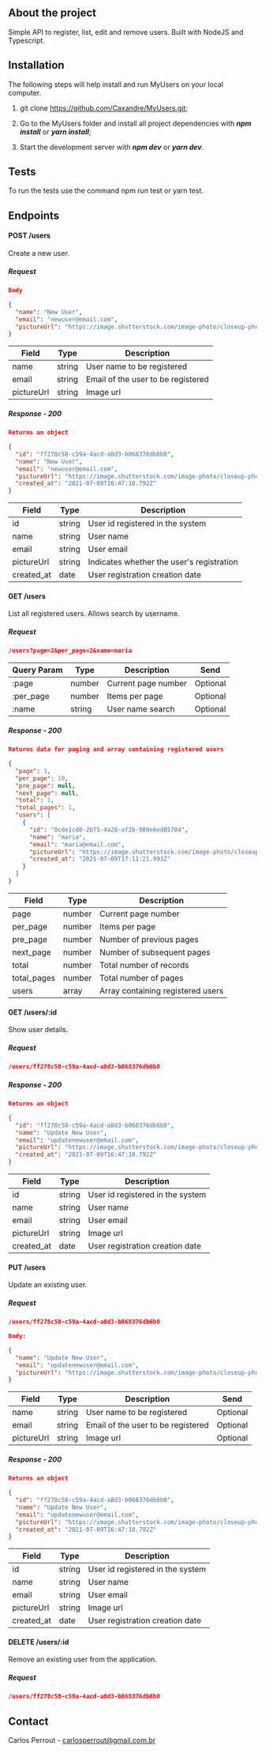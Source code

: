 ## About the project

Simple API to register, list, edit and remove users. Built with NodeJS and Typescript.

## Installation

The following steps will help install and run MyUsers on your local computer.

1. git clone https://github.com/Caxandre/MyUsers.git;

2. Go to the MyUsers folder and install all project dependencies with **_npm install_** or **_yarn install_**;

3. Start the development server with **_npm dev_** or **_yarn dev_**.
## Tests

To run the tests use the command npm run test or yarn test.

## Endpoints
#### POST /users

Create a new user.
##### Request
```json
Body

{
  "name": "New User",
  "email": "newuser@email.com",
  "pictureUrl": "https://image.shutterstock.com/image-photo/closeup-photo-amazing-short-hairdo-600w-1617540484.jpg"
}
```

| Field | Type | Description |
| ---- | ----- | --------- |
| name | string | User name to be registered
| email | string | Email of the user to be registered
| pictureUrl | string | Image url

##### Response - 200
```json
Returns an object

{
  "id": "ff278c58-c59a-4acd-a8d3-b068376db6b0",
  "name": "New User",
  "email": "newuser@email.com",
  "pictureUrl": "https://image.shutterstock.com/image-photo/closeup-photo-amazing-short-hairdo-600w-1617540484.jpg",
  "created_at": "2021-07-09T16:47:18.792Z"
}
```

| Field | Type | Description |
| ---- | ---- | ---------- |
| id | string | User id registered in the system |
| name | string | User name |
| email | string | User email |
| pictureUrl | string | Indicates whether the user's registration
| created_at | date | User registration creation date |

#### GET /users

List all registered users. Allows search by username.

##### Request

```json
/users?page=2&per_page=2&name=maria
```

| Query Param | Type | Description | Send |
| ---- |------| ----------- | ------|
| :page | number | Current page number | Optional |
| :per_page | number | Items per page | Optional |
| :name | string | User name search | Optional |

##### Response - 200

```json
Returns data for paging and array containing registered users

{
  "page": 1,
  "per_page": 10,
  "pre_page": null,
  "next_page": null,
  "total": 1,
  "total_pages": 1,
  "users": [
    {
      "id": "0cde1cd8-2b75-4a28-af2b-980e6ed05704",
      "name": "maria",
      "email": "maria@email.com",
      "pictureUrl": "https://image.shutterstock.com/image-photo/closeup-photo-amazing-short-hairdo-600w-1617540484.jpg",
      "created_at": "2021-07-09T17:11:21.993Z"
    }
  ]
}
```

| Field | Type | Description |
| ---- | ---- | ---------- |
| page | number | Current page number |
| per_page | number | Items per page |
| pre_page | number | Number of previous pages |
| next_page | number |Number of subsequent pages |
| total | number | Total number of records |
| total_pages | number | Total number of pages |
| users | array | Array containing registered users |

#### GET /users/:id

Show user details.

##### Request

```json
/users/ff278c58-c59a-4acd-a8d3-b068376db6b0
```
##### Response - 200
```json
Returns an object

{
  "id": "ff278c58-c59a-4acd-a8d3-b068376db6b0",
  "name": "Update New User",
  "email": "updatenewuser@email.com",
  "pictureUrl": "https://image.shutterstock.com/image-photo/closeup-photo-amazing-short-hairdo-600w-1617540484.jpg",
  "created_at": "2021-07-09T16:47:18.792Z"
}
```

| Field | Type | Description |
| ---- | ---- | ---------- |
| id | string | User id registered in the system |
| name | string | User name |
| email | string | User email |
| pictureUrl | string | Image url
| created_at | date | User registration creation date |

#### PUT /users

Update an existing user.
##### Request

```json
/users/ff278c58-c59a-4acd-a8d3-b068376db6b0

Body:

{
  "name": "Update New User",
  "email": "updatenewuser@email.com",
  "pictureUrl": "https://image.shutterstock.com/image-photo/closeup-photo-amazing-short-hairdo-600w-1617540484.jpg"
}
```

| Field | Type | Description | Send |
| ---- | ----- | --------- | ----- |
| name | string | User name to be registered | Optional |
| email | string | Email of the user to be registered | Optional |
| pictureUrl | string | Image url | Optional |

##### Response - 200
```json
Returns an object

{
  "id": "ff278c58-c59a-4acd-a8d3-b068376db6b0",
  "name": "Update New User",
  "email": "updatenewuser@email.com",
  "pictureUrl": "https://image.shutterstock.com/image-photo/closeup-photo-amazing-short-hairdo-600w-1617540484.jpg",
  "created_at": "2021-07-09T16:47:18.792Z"
}
```

| Field | Type | Description |
| ---- | ---- | ---------- |
| id | string | User id registered in the system |
| name | string | User name |
| email | string | User email |
| pictureUrl | string | Image url
| created_at | date | User registration creation date |


#### DELETE /users/:id

Remove an existing user from the application.

##### Request

```json
/users/ff278c58-c59a-4acd-a8d3-b068376db6b0
```

## Contact

Carlos Perrout - carlosperrout@gmail.com.br
